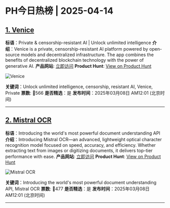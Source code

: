 # PH今日热榜 | 2025-04-14

## [1. Venice](https://www.producthunt.com/posts/venice-3)
**标语**：Private & censorship-resistant AI | Unlock unlimited intelligence
**介绍**：Venice is a private, censorship-resistant AI platform powered by open-source models and decentralized infrastructure. The app combines the benefits of decentralized blockchain technology with the power of generative AI.
**产品网站**: [立即访问](https://www.producthunt.com/r/4D6Z6F7I3SXTGN)
**Product Hunt**: [View on Product Hunt](https://www.producthunt.com/posts/venice-3)

![Venice](https://ph-files.imgix.net/97baee49-6dda-47f5-8a47-91d2c56e1976.jpeg)

**关键词**：Unlock unlimited intelligence, censorship, resistant AI, Venice, Private
**票数**: 🔺566
**是否精选**：是
**发布时间**：2025年03月08日 AM12:01 (北京时间)

---

## [2. Mistral OCR](https://www.producthunt.com/posts/mistral-ocr)
**标语**：Introducing the world's most powerful document understanding API
**介绍**：Introducing Mistral OCR—an advanced, lightweight optical character recognition model focused on speed, accuracy, and efficiency. Whether extracting text from images or digitizing documents, it delivers top-tier performance with ease.
**产品网站**: [立即访问](https://www.producthunt.com/r/SPXNTAWQSVRLGH)
**Product Hunt**: [View on Product Hunt](https://www.producthunt.com/posts/mistral-ocr)

![Mistral OCR](https://ph-files.imgix.net/4224517b-29e4-4944-98c9-2eee59374870.png)

**关键词**：Introducing the world's most powerful document understanding API, Mistral OCR
**票数**: 🔺477
**是否精选**：是
**发布时间**：2025年03月08日 AM12:01 (北京时间)

---

